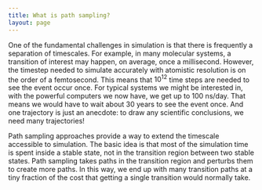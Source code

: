```yaml
---
title: What is path sampling?
layout: page
---
```


One of the fundamental challenges in simulation is that there is frequently
a separation of timescales. For example, in many molecular systems, a
transition of interest may happen, on average, once a millisecond. However,
the timestep needed to simulate accurately with atomistic resolution is on
the order of a femtosecond. This means that $10^{12}$ time steps are needed
to see the event occur once. For typical systems we might be interested in,
with the powerful computers we now have, we get up to 100 ns/day. That means
we would have to wait about 30 years to see the event once. And one
trajectory is just an anecdote: to draw any scientific conclusions, we need
many trajectories!

Path sampling approaches provide a way to extend the timescale accessible to
simulation. The basic idea is that most of the simulation time is spent
inside a stable state, not in the transition region between two stable
states. Path sampling takes paths in the transition region and perturbs them
to create more paths. In this way, we end up with many transition paths at a
tiny fraction of the cost that getting a single transition would normally
take.

<!-- add video -->



